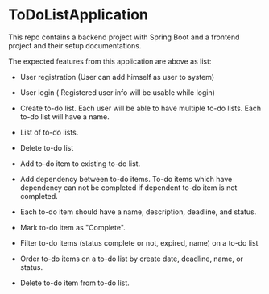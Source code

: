 # ToDoListApplication
This repo contains a backend project with Spring Boot and a frontend project and their setup documentations.

The expected features from this application are above as list:

- User registration (User can add himself as user to system)

- User login ( Registered user info will be usable while login)

- Create to-do list. Each user will be able to have multiple to-do lists. Each to-do list will have a name.

- List of to-do lists.

- Delete to-do list

- Add to-do item to existing to-do list.

- Add dependency between to-do items. To-do items which have dependency can not be completed if dependent to-do item is not completed.

- Each to-do item should have a name, description, deadline, and status.

- Mark to-do item as "Complete".

- Filter to-do items (status complete or not, expired, name) on a to-do list

- Order to-do items on a to-do list by create date, deadline, name, or status.

- Delete to-do item from to-do list.
